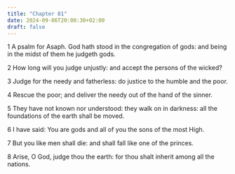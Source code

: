 ```yaml
---
title: "Chapter 81"
date: 2024-09-06T20:00:30+02:00
draft: false
---
```



1 A psalm for Asaph. God hath stood in the congregation of gods: and being in the midst of them he judgeth gods.

2 How long will you judge unjustly: and accept the persons of the wicked?

3 Judge for the needy and fatherless: do justice to the humble and the poor.

4 Rescue the poor; and deliver the needy out of the hand of the sinner.

5 They have not known nor understood: they walk on in darkness: all the foundations of the earth shall be moved.

6 I have said: You are gods and all of you the sons of the most High.

7 But you like men shall die: and shall fall like one of the princes.

8 Arise, O God, judge thou the earth: for thou shalt inherit among all the nations.

